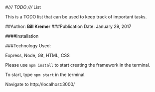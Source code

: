 #*/// TODO ///* List

This is a TODO list that can be used to keep track of important tasks.

##Author: **Bill Kremer**
###Publication Date: January 29, 2017

####Installation

###Technology Used:

Express, Node, Git, HTML, CSS

Please use ```npm install``` to start creating the framework in the terminal.

To start, type ```npm start``` in the terminal.

Navigate to http://localhost:3000/
